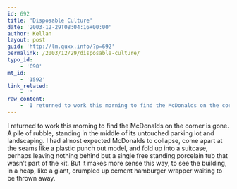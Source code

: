 ```yaml
---
id: 692
title: 'Disposable Culture'
date: '2003-12-29T08:04:16+00:00'
author: Kellan
layout: post
guid: 'http://lm.quxx.info/?p=692'
permalink: /2003/12/29/disposable-culture/
typo_id:
    - '690'
mt_id:
    - '1592'
link_related:
    - ''
raw_content:
    - 'I returned to work this morning to find the McDonalds on the corner is gone.  A pile of rubble, standing in the middle of its untouched parking lot and landscaping.  I had almost expected McDonalds to collapse, come apart at the seams like a plastic punch out model, and fold up into a suitcase, perhaps leaving nothing behind but a single free standing porcelain tub that wasn\''t part of the kit.  But it makes more sense this way, to see the building, in a heap, like a giant, crumpled up cement hamburger wrapper waiting to be thrown away.'
---
```


I returned to work this morning to find the McDonalds on the corner is gone. A pile of rubble, standing in the middle of its untouched parking lot and landscaping. I had almost expected McDonalds to collapse, come apart at the seams like a plastic punch out model, and fold up into a suitcase, perhaps leaving nothing behind but a single free standing porcelain tub that wasn’t part of the kit. But it makes more sense this way, to see the building, in a heap, like a giant, crumpled up cement hamburger wrapper waiting to be thrown away.
